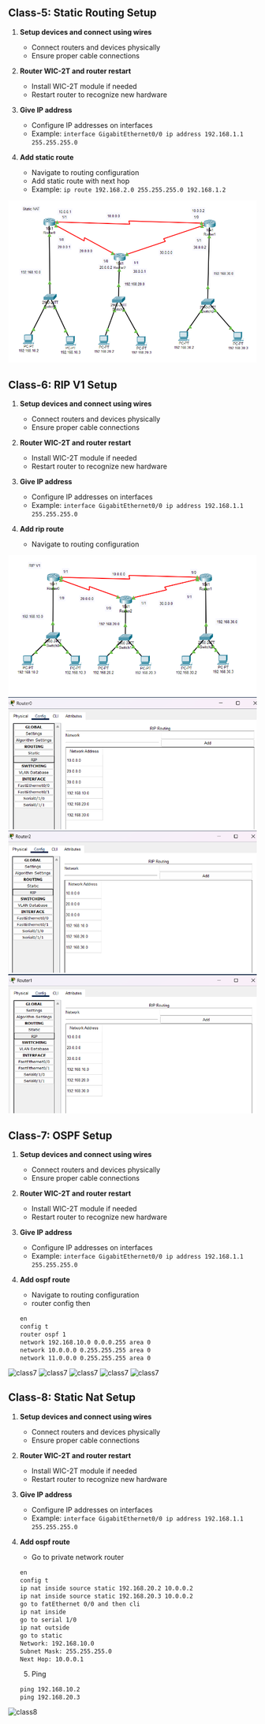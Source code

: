 ## Class-5: Static Routing Setup

1. **Setup devices and connect using wires**
   - Connect routers and devices physically
   - Ensure proper cable connections

2. **Router WIC-2T and router restart**
   - Install WIC-2T module if needed
   - Restart router to recognize new hardware

3. **Give IP address**
   - Configure IP addresses on interfaces
   - Example: `interface GigabitEthernet0/0 ip address 192.168.1.1 255.255.255.0`

4. **Add static route**
   - Navigate to routing configuration
   - Add static route with next hop
   - Example: `ip route 192.168.2.0 255.255.255.0 192.168.1.2`
   
![class5](/assets/5.static_routing.png)
<!--  <img src="https://github.com/masterArnob/CN-Lab/blob/main/class%205.png" /> -->



## Class-6: RIP V1 Setup

1. **Setup devices and connect using wires**
   - Connect routers and devices physically
   - Ensure proper cable connections

2. **Router WIC-2T and router restart**
   - Install WIC-2T module if needed
   - Restart router to recognize new hardware

3. **Give IP address**
   - Configure IP addresses on interfaces
   - Example: `interface GigabitEthernet0/0 ip address 192.168.1.1 255.255.255.0`

4. **Add rip route**
   - Navigate to routing configuration

![class6](/assets/6.rip_1.png)
![class6](/assets/6.rip_2.png)
![class6](/assets/6.rip_3.png)
![class6](/assets/6.rip_4.png)




 ## Class-7: OSPF Setup

1. **Setup devices and connect using wires**
   - Connect routers and devices physically
   - Ensure proper cable connections

2. **Router WIC-2T and router restart**
   - Install WIC-2T module if needed
   - Restart router to recognize new hardware

3. **Give IP address**
   - Configure IP addresses on interfaces
   - Example: `interface GigabitEthernet0/0 ip address 192.168.1.1 255.255.255.0`

4. **Add ospf route**
   - Navigate to routing configuration
   - router config then
   ```
   en
   config t
   router ospf 1
   network 192.168.10.0 0.0.0.255 area 0
   network 10.0.0.0 0.255.255.255 area 0
   network 11.0.0.0 0.255.255.255 area 0
   
   ```

![class7](asset/ospf.png)
![class7](asset/ospf_1.png)
![class7](asset/ospf_2.png)
![class7](asset/ospf_3.png)
![class7](asset/ospf_4.png)




 ## Class-8: Static Nat Setup

1. **Setup devices and connect using wires**
   - Connect routers and devices physically
   - Ensure proper cable connections

2. **Router WIC-2T and router restart**
   - Install WIC-2T module if needed
   - Restart router to recognize new hardware

3. **Give IP address**
   - Configure IP addresses on interfaces
   - Example: `interface GigabitEthernet0/0 ip address 192.168.1.1 255.255.255.0`

4. **Add ospf route**
   - Go to private network router
   ```
   en
   config t
   ip nat inside source static 192.168.20.2 10.0.0.2
   ip nat inside source static 192.168.20.3 10.0.0.2
   go to fatEthernet 0/0 and then cli
   ip nat inside
   go to serial 1/0
   ip nat outside
   go to static
   Network: 192.168.10.0
   Subnet Mask: 255.255.255.0
   Next Hop: 10.0.0.1
   ```
   5. Ping 
   ```
   ping 192.168.10.2
   ping 192.168.20.3
   ```

![class8](/static_nat.png)




